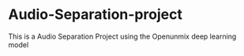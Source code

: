 # Audio-Separation-project
This is a Audio Separation Project using the Openunmix deep learning model
